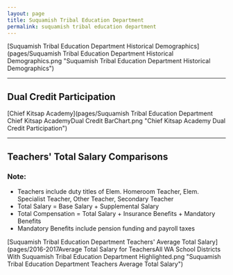 ```yaml
---
layout: page
title: Suquamish Tribal Education Department
permalink: suquamish tribal education department
---
```



[Suquamish Tribal Education Department Historical Demographics](pages/Suquamish Tribal Education Department Historical Demographics.png "Suquamish Tribal Education Department Historical Demographics")

___

## Dual Credit Participation

[Chief Kitsap Academy](pages/Suquamish Tribal Education Department Chief Kitsap AcademyDual Credit BarChart.png "Chief Kitsap Academy Dual Credit Participation")


___

## Teachers' Total Salary Comparisons
### Note:
- Teachers include duty titles of Elem. Homeroom Teacher, Elem. Specialist Teacher, Other Teacher, Secondary Teacher
- Total Salary = Base Salary + Supplemental Salary
- Total Compensation = Total Salary + Insurance Benefits + Mandatory Benefits
- Mandatory Benefits include pension funding and payroll taxes

[Suquamish Tribal Education Department Teachers' Average Total Salary](pages/2016-2017Average Total Salary for TeachersAll WA School Districts With Suquamish Tribal Education Department Highlighted.png "Suquamish Tribal Education Department Teachers Average Total Salary")

